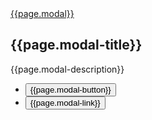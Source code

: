 
  <div class="{{page.modal-class | default:'margin-y-3'}}">
  <a
    href="#example-modal"
    class="usa-button"
    aria-controls="example-modal"
    data-open-modal>
    {{page.modal}}
    </a>
  <div
    class="usa-modal {{page.modal-type}}"
    id="example-modal"
    aria-labelledby="modal-heading"
    aria-describedby="modal-description"
    data-force-action>
    <div class="usa-modal__content">
      <div class="usa-modal__main">
        <h2 class="usa-modal__heading" id="modal-heading">
          {{page.modal-title}}
        </h2>
        <div class="usa-prose">
          <p id="modal-description">
            {{page.modal-description}}
          </p>
        </div>
        <div class="usa-modal__footer">
          <ul class="usa-button-group">
            <li class="usa-button-group__item">
              <button type="button" class="usa-button" data-close-modal>
                {{page.modal-button}}
              </button>
            </li>
            <li class="usa-button-group__item">
              <button
                type="button"
                class="usa-button usa-button--unstyled padding-105 text-center"
                data-close-modal>
                    {{page.modal-link}}
              </button>
            </li>
          </ul>
        </div>
      </div>
    </div>
  </div>
</div>